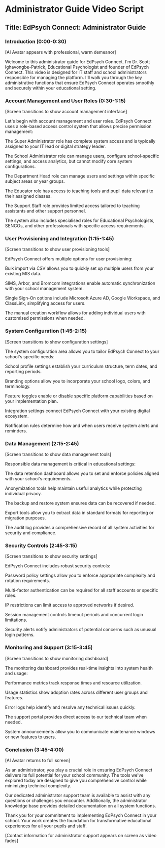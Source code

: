 # Administrator Guide Video Script

## Title: EdPsych Connect: Administrator Guide

### Introduction (0:00-0:30)
[AI Avatar appears with professional, warm demeanor]

Welcome to this administrator guide for EdPsych Connect. I'm Dr. Scott Ighavongbe-Patrick, Educational Psychologist and founder of EdPsych Connect. This video is designed for IT staff and school administrators responsible for managing the platform. I'll walk you through the key administrative functions that ensure EdPsych Connect operates smoothly and securely within your educational setting.

### Account Management and User Roles (0:30-1:15)
[Screen transitions to show account management interface]

Let's begin with account management and user roles. EdPsych Connect uses a role-based access control system that allows precise permission management:

The Super Administrator role has complete system access and is typically assigned to your IT lead or digital strategy leader.

The School Administrator role can manage users, configure school-specific settings, and access analytics, but cannot modify core system configurations.

The Department Head role can manage users and settings within specific subject areas or year groups.

The Educator role has access to teaching tools and pupil data relevant to their assigned classes.

The Support Staff role provides limited access tailored to teaching assistants and other support personnel.

The system also includes specialised roles for Educational Psychologists, SENCOs, and other professionals with specific access requirements.

### User Provisioning and Integration (1:15-1:45)
[Screen transitions to show user provisioning tools]

EdPsych Connect offers multiple options for user provisioning:

Bulk import via CSV allows you to quickly set up multiple users from your existing MIS data.

SIMS, Arbor, and Bromcom integrations enable automatic synchronization with your school management system.

Single Sign-On options include Microsoft Azure AD, Google Workspace, and ClassLink, simplifying access for users.

The manual creation workflow allows for adding individual users with customised permissions when needed.

### System Configuration (1:45-2:15)
[Screen transitions to show configuration settings]

The system configuration area allows you to tailor EdPsych Connect to your school's specific needs:

School profile settings establish your curriculum structure, term dates, and reporting periods.

Branding options allow you to incorporate your school logo, colors, and terminology.

Feature toggles enable or disable specific platform capabilities based on your implementation plan.

Integration settings connect EdPsych Connect with your existing digital ecosystem.

Notification rules determine how and when users receive system alerts and reminders.

### Data Management (2:15-2:45)
[Screen transitions to show data management tools]

Responsible data management is critical in educational settings:

The data retention dashboard allows you to set and enforce policies aligned with your school's requirements.

Anonymization tools help maintain useful analytics while protecting individual privacy.

The backup and restore system ensures data can be recovered if needed.

Export tools allow you to extract data in standard formats for reporting or migration purposes.

The audit log provides a comprehensive record of all system activities for security and compliance.

### Security Controls (2:45-3:15)
[Screen transitions to show security settings]

EdPsych Connect includes robust security controls:

Password policy settings allow you to enforce appropriate complexity and rotation requirements.

Multi-factor authentication can be required for all staff accounts or specific roles.

IP restrictions can limit access to approved networks if desired.

Session management controls timeout periods and concurrent login limitations.

Security alerts notify administrators of potential concerns such as unusual login patterns.

### Monitoring and Support (3:15-3:45)
[Screen transitions to show monitoring dashboard]

The monitoring dashboard provides real-time insights into system health and usage:

Performance metrics track response times and resource utilization.

Usage statistics show adoption rates across different user groups and features.

Error logs help identify and resolve any technical issues quickly.

The support portal provides direct access to our technical team when needed.

System announcements allow you to communicate maintenance windows or new features to users.

### Conclusion (3:45-4:00)
[AI Avatar returns to full screen]

As an administrator, you play a crucial role in ensuring EdPsych Connect delivers its full potential for your school community. The tools we've explored today are designed to give you comprehensive control while minimizing technical complexity.

Our dedicated administrator support team is available to assist with any questions or challenges you encounter. Additionally, the administrator knowledge base provides detailed documentation on all system functions.

Thank you for your commitment to implementing EdPsych Connect in your school. Your work creates the foundation for transformative educational experiences for all your pupils and staff.

[Contact information for administrator support appears on screen as video fades]
